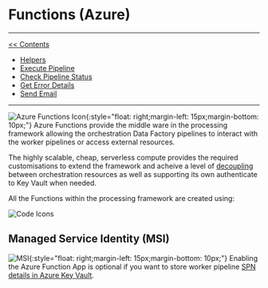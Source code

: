 # Functions (Azure)

___
[<< Contents](/procfwk/contents) 

* [Helpers](/procfwk/helpers)
* [Execute Pipeline](/procfwk/executepipeline)
* [Check Pipeline Status](/procfwk/checkpipelinestatus)
* [Get Error Details](/procfwk/geterrordetails)
* [Send Email](/procfwk/sendemail)

___
![Azure Functions Icon](/procfwk/function.png){:style="float: right;margin-left: 15px;margin-bottom: 10px;"}
Azure Functions provide the middle ware in the processing framework allowing the orchestration Data Factory pipelines to interact with the worker pipelines or access external resources.

The highly scalable, cheap, serverless compute provides the required customisations to extend the framework and acheive a level of [decoupling](/procfwk/workerdecoupling) between orchestration resources as well as supporting its own authenticate to Key Vault when needed.

All the Functions within the processing framework are created using:

![Code Icons](/procfwk/csharpdotnetcore.png)

## Managed Service Identity (MSI)
![MSI](/procfwk/msi.png){:style="float: right;margin-left: 15px;margin-bottom: 10px;"}
Enabling the Azure Function App is optional if you want to store worker pipeline [SPN details in Azure Key Vault](/procfwk/spnhandling).
